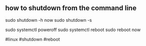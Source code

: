 ##  how to shutdown from the command line

sudo shutdown -h now
sudo shutdown -s

sudo systemctl poweroff
sudo systemctl reboot
sudo reboot now

#linux #shutdown
#reboot